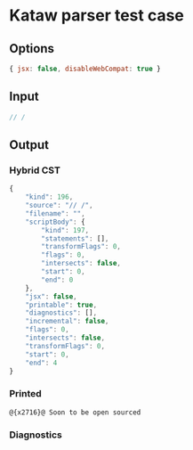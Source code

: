 # Kataw parser test case

## Options

`````js
{ jsx: false, disableWebCompat: true }
`````

## Input

`````js
// /
`````

## Output


### Hybrid CST


```javascript
{
    "kind": 196,
    "source": "// /",
    "filename": "",
    "scriptBody": {
        "kind": 197,
        "statements": [],
        "transformFlags": 0,
        "flags": 0,
        "intersects": false,
        "start": 0,
        "end": 0
    },
    "jsx": false,
    "printable": true,
    "diagnostics": [],
    "incremental": false,
    "flags": 0,
    "intersects": false,
    "transformFlags": 0,
    "start": 0,
    "end": 4
}
```

### Printed


```javascript
@{x2716}@ Soon to be open sourced
```

### Diagnostics


```javascript

```


